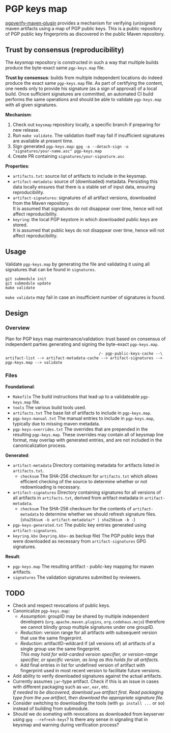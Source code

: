 # PGP keys map

[pgpverify-maven-plugin](https://github.com/s4u/pgpverify-maven-plugin) provides a mechanism for verifying (un)signed maven artifacts using a map of PGP public keys. This is a public repository of PGP public key fingerprints as discovered in the public Maven repository.

## Trust by consensus (reproducibility)

The _keysmap_ repository is constructed in such a way that multiple builds produce the byte-exact same `pgp-keys.map` file.

__Trust by consensus__: builds from multiple independent locations do indeed produce the exact same `pgp-keys.map` file. As part of certifying the content, one needs only to provide his signature (as a sign of approval) of a local build. Once sufficient signatures are committed, an automated CI build performs the same operations and should be able to validate `pgp-keys.map` with all given signatures.

__Mechanism__:

1. Check out `keysmap` repository locally, a specific branch if preparing for new release.
1. Run `make validate`. The validation itself may fail if insufficient signatures are available at present time.
1. Sign generated `pgp-keys.map`: `gpg -a --detach-sign -o "signatures/your-name.asc" pgp-keys.map`
1. Create PR containing `signatures/your-signature.asc`

__Properties__:

- `artifacts.txt`: source list of artifacts to include in the keysmap.
- `artifact-metadata`: source of (downloaded) metadata. Persisting this data locally ensures that there is a stable set of input data, ensuring reproducibility.
- `artifact-signatures`: signatures of all artifact versions, downloaded from the Maven repository.  
  It is assumed that signatures do not disappear over time, hence will not affect reproducibility.
- `keyring`: the local PGP keystore in which downloaded public keys are stored.  
  It is assumed that public keys do not disappear over time, hence will not affect reproducibility.

## Usage

Validate `pgp-keys.map` by generating the file and validating it using all signatures that can be found in `signatures`.

```
git submodule init
git submodule update
make validate
```

`make validate` may fail in case an insufficient number of signatures is found.

## Design

### Overview

Plan for PGP keys map maintenance/validation: trust based on consensus of independent parties generating and signing the byte-exact `pgp-keys.map`.

```
                                         /- pgp-public-keys-cache --\
artifact-list --> artifact-metadata-cache --> artifact-signatures --> pgp-keys.map --> validate
```

### Files

__Foundational__:

- `Makefile` The build instructions that lead up to a validateable `pgp-keys.map` file.
- `tools` The various build tools used.
- `artifacts.txt` The base list of artifacts to include in `pgp-keys.map`.
- `pgp-keys-manual.txt` The manual entries to include in `pgp-keys.map`, typically due to missing maven metadata.
- `pgp-keys-overrides.txt` The overrides that are prepended in the resulting `pgp-keys.map`. These overrides may contain all of keysmap line format, may overlap with generated entries, and are not included in the canonicalization process.

__Generated__:

- `artifact-metadata` Directory containing metadata for artifacts listed in `artifacts.txt`.
  - `checksum` The SHA-256 checksum for `artifacts.txt` which allows efficient checking of the source to determine whether or not redownloading is necessary.
- `artifact-signatures` Directory containing signatures for all versions of all artifacts in `artifacts.txt`, derived from artifact metadata in `artifact-metadata`.
  - `checksum` The SHA-256 checksum for the contents of `artifact-metadata` to determine whether we should refresh signature files. (`sha256sum -b artifact-metadata/* | sha256sum -b -`)
- `pgp-keys-generated.txt` The public key entries generated using `artifact-signatures`.
- `keyring.kbx` (`keyring.kbx~` as backup file) The PGP public keys that were downloaded as necessary from `artifact-signatures` GPG signatures.

__Result__:

- `pgp-keys.map` The resulting artifact - public-key mapping for maven artifacts.
- `signatures` The validation signatures submitted by reviewers.

## TODO

- Check and respect revocations of public keys.
- Canonicalize `pgp-keys.map`:
  - _Assumption_: groupID may be shared by multiple independent developers (`org.apache.maven.plugins`, `org.codehaus.mojo`) therefore we cannot blindly group multiple signatures under one groupID.
  - _Reduction_: version range for all artifacts with subsequent version that use the same fingerprint.
  - _Reduction_: artifactID-wildcard if (all versions of) all artifacts of a single group use the same fingerprint.  
  _This may hold for wild-carded version specifier, or version-range specifier, or specific version, as long as this holds for all artifacts._
  - Add final entries in list for undefined version of artifact with fingerprint used in most recent version to facilitate future versions.
- Add ability to verify downloaded signatures against the actual artifacts.
- Currently assumes `jar`-type artifact. Check if this is an issue in cases with different packaging such as `war`, `ear`, etc.  
  _If needed to be discovered, download `pom` artifact first. Read _packaging type_ from the `pom` artifact, then download the appropriate signature file._
- Consider switching to downloading the tools (with `go install ...` or so) instead of building from submodule.
- Should we do someting with revocations as downloaded from keyserver using `gpg --refresh-keys`? Is there any sense in signaling that in keysmap and warning during verification process?
